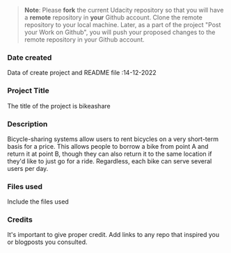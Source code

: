 >**Note**: Please **fork** the current Udacity repository so that you will have a **remote** repository in **your** Github account. Clone the remote repository to your local machine. Later, as a part of the project "Post your Work on Github", you will push your proposed changes to the remote repository in your Github account.

### Date created
Data of create project and README file :14-12-2022

### Project Title
The title of the project is bikeashare

### Description
Bicycle-sharing systems allow users to rent bicycles on a very short-term basis for a price.
This allows people to borrow a bike from point A and return it at point B,
though they can also return it to the same location if they'd like to just go for a ride.
Regardless, each bike can serve several users per day.

### Files used
Include the files used

### Credits
It's important to give proper credit. Add links to any repo that inspired you or blogposts you consulted.

